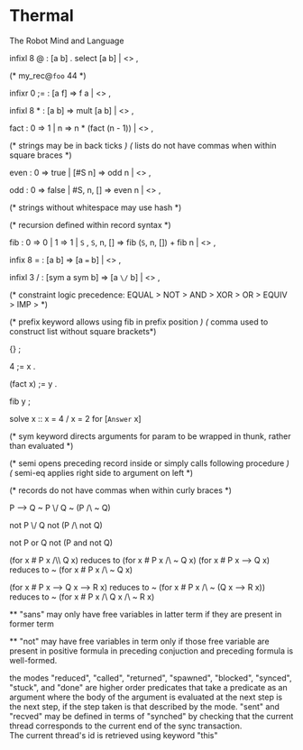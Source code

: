 # Thermal
The Robot Mind and Language


 infixl 8 @ :
   [a b] . select [a b] |
   <>
 ,

 (* my_rec@`foo` 44 *)

 infixr 0 ;= :
   [a f] => f a |
   <>
 ,

 infixl 8 * :
   [a b] => mult [a b] |
   <>
 ,

 fact :
   0 => 1 |
   n => n * (fact (n - 1)) |
   <>
 ,

 (* strings may be in back ticks *)
 (* lists do not have commas when within square braces *)

 even :
   0 => true |
   [#S n] => odd n |
   <>
 ,

 odd :
   0 => false |
   #S, n, [] => even n |
   <>
 ,

 (* strings without whitespace may use hash *)

 (* recursion defined within record syntax *)

 fib : 
   0 => 0 |
   1 => 1 |
   `S` , `S`, n, [] => fib (`S`, n, []) + fib n |
   <>
 ,


 infix 8 = :
   [a b] => [a `=` b] |
   <>
 ,

 infixl 3 \/ :
   [sym a sym b] => [a `\/` b] |
   <>
 ,

 (* constraint logic precedence: EQUAL > NOT > AND > XOR > OR > EQUIV > IMP > *)

 (* prefix keyword allows using fib in prefix position *)
 (* comma used to construct list without square brackets*)

 {} ; 

 4 ;= x . 

 (fact x) ;= y .
 
 fib y ; 

 solve x :: x = 4 \/ x = 2 for [`Answer` x]

 (* sym keyword directs arguments for param to be wrapped in thunk, rather than evaluated *)

 (* semi opens preceding record inside or simply calls following procedure *)
 (* semi-eq applies right side to argument on left *)

 (* records do not have commas when within curly braces *)



P --> Q
~ P \\/ Q
~ (P /\\ ~ Q)  

not P \\/ Q
not (P /\\ not Q)  

not P or Q
not (P and not Q)  


(for x # P x /\\\\ Q x) reduces to (for x # P x /\ ~ Q x)
(for x # P x --> Q x) reduces to ~ (for x # P x /\ ~ Q x)

(for x # P x --> Q x --> R x) reduces to
~ (for x # P x /\\ ~ (Q x --> R x)) reduces to
~ (for x # P x /\\ Q x /\\ ~ R x)

** "sans" may only have free variables in latter term if
they are present in former term

** "not" may have free variables in term only if 
those free variable are present in positive formula in preceding conjuction
and preceding formula is well-formed.


the modes "reduced", "called", "returned", "spawned", "blocked", "synced", "stuck", and "done" are higher order predicates that take a predicate as an argument where the body of the argument is evaluated at the next step is the next step, if the step taken is that described by the mode. "sent" and "recved" may be defined in terms of "synched" by checking that the current thread corresponds to the current end of the sync transaction.  
The current thread's id is retrieved using keyword "this" 
